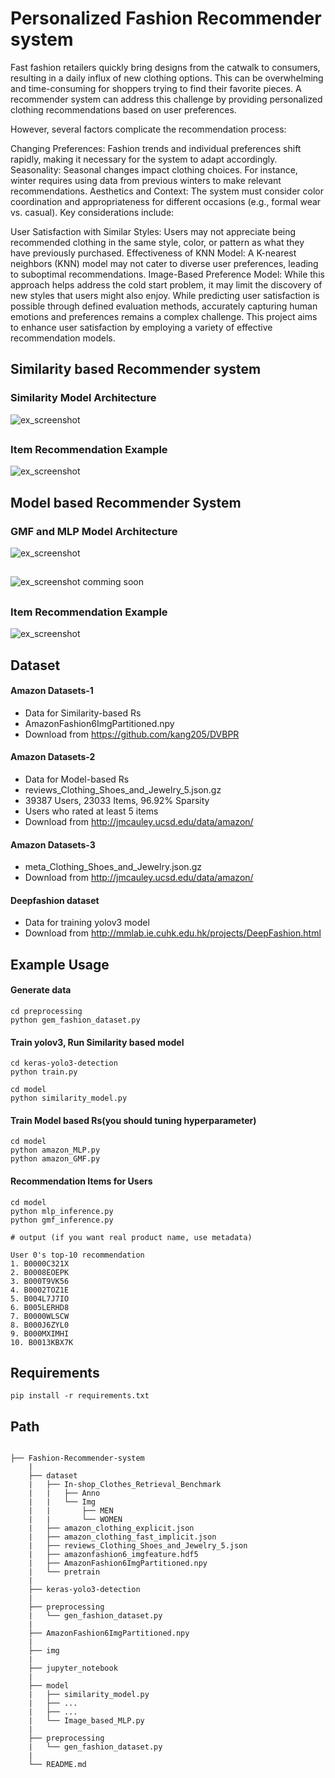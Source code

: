 # Personalized Fashion Recommender system

Fast fashion retailers quickly bring designs from the catwalk to consumers, resulting in a daily influx of new clothing options. This can be overwhelming and time-consuming for shoppers trying to find their favorite pieces. A recommender system can address this challenge by providing personalized clothing recommendations based on user preferences.

However, several factors complicate the recommendation process:

Changing Preferences: Fashion trends and individual preferences shift rapidly, making it necessary for the system to adapt accordingly.
Seasonality: Seasonal changes impact clothing choices. For instance, winter requires using data from previous winters to make relevant recommendations.
Aesthetics and Context: The system must consider color coordination and appropriateness for different occasions (e.g., formal wear vs. casual).
Key considerations include:

User Satisfaction with Similar Styles: Users may not appreciate being recommended clothing in the same style, color, or pattern as what they have previously purchased.
Effectiveness of KNN Model: A K-nearest neighbors (KNN) model may not cater to diverse user preferences, leading to suboptimal recommendations.
Image-Based Preference Model: While this approach helps address the cold start problem, it may limit the discovery of new styles that users might also enjoy.
While predicting user satisfaction is possible through defined evaluation methods, accurately capturing human emotions and preferences remains a complex challenge. This project aims to enhance user satisfaction by employing a variety of effective recommendation models.



## Similarity based Recommender system

### Similarity Model Architecture
![ex_screenshot](./img/example3.jpg)
##
### Item Recommendation Example
![ex_screenshot](./img/example.JPG)

## Model based Recommender System

### GMF and MLP Model Architecture
![ex_screenshot](./img/example5.JPG)
##
![ex_screenshot](./img/example4.jpg)
comming soon
##

### Item Recommendation Example
![ex_screenshot](./img/example2.JPG)


## Dataset

#### Amazon Datasets-1
- Data for Similarity-based Rs
- AmazonFashion6ImgPartitioned.npy
- Download from https://github.com/kang205/DVBPR

#### Amazon Datasets-2 
- Data for Model-based Rs
- reviews_Clothing_Shoes_and_Jewelry_5.json.gz
- 39387 Users, 23033 Items, 96.92% Sparsity
- Users who rated at least 5 items
- Download from http://jmcauley.ucsd.edu/data/amazon/

#### Amazon Datasets-3
- meta_Clothing_Shoes_and_Jewelry.json.gz
- Download from http://jmcauley.ucsd.edu/data/amazon/

#### Deepfashion dataset
- Data for training yolov3 model
- Download from http://mmlab.ie.cuhk.edu.hk/projects/DeepFashion.html 

## Example Usage

#### Generate data
```
cd preprocessing
python gem_fashion_dataset.py
```
#### Train yolov3, Run Similarity based model

```
cd keras-yolo3-detection
python train.py
```
```
cd model
python similarity_model.py
```

#### Train Model based Rs(you should tuning hyperparameter)
```
cd model
python amazon_MLP.py
python amazon_GMF.py
```
#### Recommendation Items for Users
```
cd model
python mlp_inference.py
python gmf_inference.py
```
```
# output (if you want real product name, use metadata)

User 0's top-10 recommendation
1. B0000C321X
2. B0008EOEPK
3. B000T9VK56
4. B0002TOZ1E
5. B004L7J7IO
6. B005LERHD8
7. B0000WLSCW
8. B000J6ZYL0
9. B000MXIMHI
10. B0013KBX7K
```
## Requirements
```
pip install -r requirements.txt
```

## Path
```

├── Fashion-Recommender-system
    |
    ├── dataset
    |   ├── In-shop_Clothes_Retrieval_Benchmark
    |   |   ├── Anno
    |   |   └── Img
    |   |       ├── MEN
    |   |       └── WOMEN
    |   ├── amazon_clothing_explicit.json
    |   ├── amazon_clothing_fast_implicit.json
    |   ├── reviews_Clothing_Shoes_and_Jewelry_5.json
    |   ├── amazonfashion6_imgfeature.hdf5
    |   ├── AmazonFashion6ImgPartitioned.npy
    |   └── pretrain
    |    
    ├── keras-yolo3-detection
    |
    ├── preprocessing
    |   └── gen_fashion_dataset.py
    |
    ├── AmazonFashion6ImgPartitioned.npy
    |
    ├── img
    |
    ├── jupyter_notebook
    |
    ├── model
    |   ├── similarity_model.py
    |   ├── ...
    |   ├── ...
    |   └── Image_based_MLP.py
    |
    ├── preprocessing
    |   └── gen_fashion_dataset.py
    |
    └── README.md
    
```

